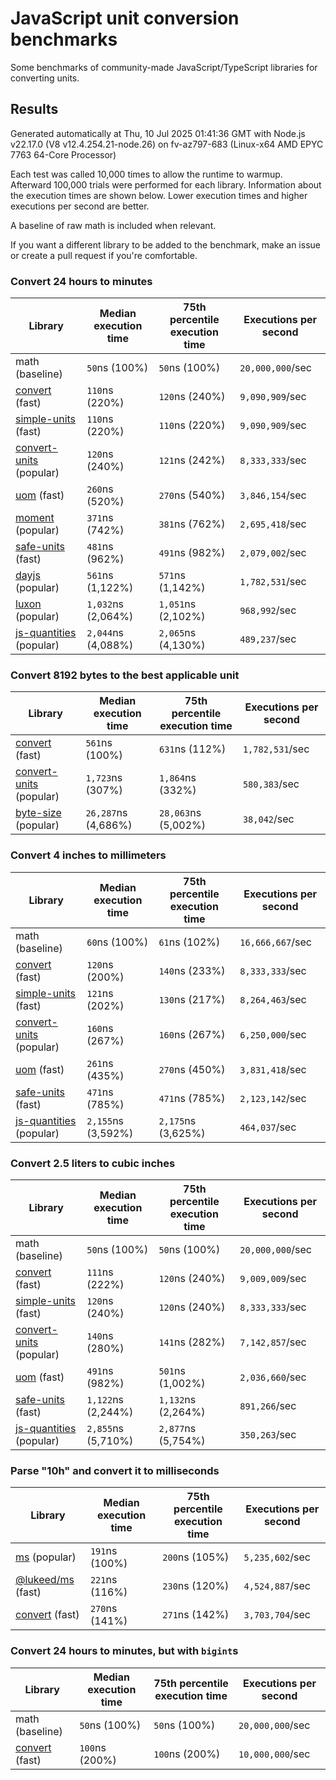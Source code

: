 # JavaScript unit conversion benchmarks

Some benchmarks of community-made JavaScript/TypeScript libraries for converting units.

## Results

<!-- beginblock(results) -->

Generated automatically at Thu, 10 Jul 2025 01:41:36 GMT with Node.js v22.17.0 (V8 v12.4.254.21-node.26) on fv-az797-683 (Linux-x64 AMD EPYC 7763 64-Core Processor)

Each test was called 10,000 times to allow the runtime to warmup.
Afterward 100,000 trials were performed for each library.
Information about the execution times are shown below.
Lower execution times and higher executions per second are better.

A baseline of raw math is included when relevant.

If you want a different library to be added to the benchmark, make an issue or create a pull request if you're comfortable.

### Convert 24 hours to minutes

| Library                                                            | Median execution time | 75th percentile execution time | Executions per second |
| ------------------------------------------------------------------ | --------------------- | ------------------------------ | --------------------- |
| math (baseline)                                                    | `50`ns (100%)         | `50`ns (100%)                  | `20,000,000`/sec      |
| [convert](https://npmjs.com/package/convert) (fast)                | `110`ns (220%)        | `120`ns (240%)                 | `9,090,909`/sec       |
| [simple-units](https://npmjs.com/package/simple-units) (fast)      | `110`ns (220%)        | `110`ns (220%)                 | `9,090,909`/sec       |
| [convert-units](https://npmjs.com/package/convert-units) (popular) | `120`ns (240%)        | `121`ns (242%)                 | `8,333,333`/sec       |
| [uom](https://npmjs.com/package/uom) (fast)                        | `260`ns (520%)        | `270`ns (540%)                 | `3,846,154`/sec       |
| [moment](https://npmjs.com/package/moment) (popular)               | `371`ns (742%)        | `381`ns (762%)                 | `2,695,418`/sec       |
| [safe-units](https://npmjs.com/package/safe-units) (fast)          | `481`ns (962%)        | `491`ns (982%)                 | `2,079,002`/sec       |
| [dayjs](https://npmjs.com/package/dayjs) (popular)                 | `561`ns (1,122%)      | `571`ns (1,142%)               | `1,782,531`/sec       |
| [luxon](https://npmjs.com/package/luxon) (popular)                 | `1,032`ns (2,064%)    | `1,051`ns (2,102%)             | `968,992`/sec         |
| [js-quantities](https://npmjs.com/package/js-quantities) (popular) | `2,044`ns (4,088%)    | `2,065`ns (4,130%)             | `489,237`/sec         |

### Convert 8192 bytes to the best applicable unit

| Library                                                            | Median execution time | 75th percentile execution time | Executions per second |
| ------------------------------------------------------------------ | --------------------- | ------------------------------ | --------------------- |
| [convert](https://npmjs.com/package/convert) (fast)                | `561`ns (100%)        | `631`ns (112%)                 | `1,782,531`/sec       |
| [convert-units](https://npmjs.com/package/convert-units) (popular) | `1,723`ns (307%)      | `1,864`ns (332%)               | `580,383`/sec         |
| [byte-size](https://npmjs.com/package/byte-size) (popular)         | `26,287`ns (4,686%)   | `28,063`ns (5,002%)            | `38,042`/sec          |

### Convert 4 inches to millimeters

| Library                                                            | Median execution time | 75th percentile execution time | Executions per second |
| ------------------------------------------------------------------ | --------------------- | ------------------------------ | --------------------- |
| math (baseline)                                                    | `60`ns (100%)         | `61`ns (102%)                  | `16,666,667`/sec      |
| [convert](https://npmjs.com/package/convert) (fast)                | `120`ns (200%)        | `140`ns (233%)                 | `8,333,333`/sec       |
| [simple-units](https://npmjs.com/package/simple-units) (fast)      | `121`ns (202%)        | `130`ns (217%)                 | `8,264,463`/sec       |
| [convert-units](https://npmjs.com/package/convert-units) (popular) | `160`ns (267%)        | `160`ns (267%)                 | `6,250,000`/sec       |
| [uom](https://npmjs.com/package/uom) (fast)                        | `261`ns (435%)        | `270`ns (450%)                 | `3,831,418`/sec       |
| [safe-units](https://npmjs.com/package/safe-units) (fast)          | `471`ns (785%)        | `471`ns (785%)                 | `2,123,142`/sec       |
| [js-quantities](https://npmjs.com/package/js-quantities) (popular) | `2,155`ns (3,592%)    | `2,175`ns (3,625%)             | `464,037`/sec         |

### Convert 2.5 liters to cubic inches

| Library                                                            | Median execution time | 75th percentile execution time | Executions per second |
| ------------------------------------------------------------------ | --------------------- | ------------------------------ | --------------------- |
| math (baseline)                                                    | `50`ns (100%)         | `50`ns (100%)                  | `20,000,000`/sec      |
| [convert](https://npmjs.com/package/convert) (fast)                | `111`ns (222%)        | `120`ns (240%)                 | `9,009,009`/sec       |
| [simple-units](https://npmjs.com/package/simple-units) (fast)      | `120`ns (240%)        | `120`ns (240%)                 | `8,333,333`/sec       |
| [convert-units](https://npmjs.com/package/convert-units) (popular) | `140`ns (280%)        | `141`ns (282%)                 | `7,142,857`/sec       |
| [uom](https://npmjs.com/package/uom) (fast)                        | `491`ns (982%)        | `501`ns (1,002%)               | `2,036,660`/sec       |
| [safe-units](https://npmjs.com/package/safe-units) (fast)          | `1,122`ns (2,244%)    | `1,132`ns (2,264%)             | `891,266`/sec         |
| [js-quantities](https://npmjs.com/package/js-quantities) (popular) | `2,855`ns (5,710%)    | `2,877`ns (5,754%)             | `350,263`/sec         |

### Parse "10h" and convert it to milliseconds

| Library                                                   | Median execution time | 75th percentile execution time | Executions per second |
| --------------------------------------------------------- | --------------------- | ------------------------------ | --------------------- |
| [ms](https://npmjs.com/package/ms) (popular)              | `191`ns (100%)        | `200`ns (105%)                 | `5,235,602`/sec       |
| [@lukeed/ms](https://npmjs.com/package/@lukeed/ms) (fast) | `221`ns (116%)        | `230`ns (120%)                 | `4,524,887`/sec       |
| [convert](https://npmjs.com/package/convert) (fast)       | `270`ns (141%)        | `271`ns (142%)                 | `3,703,704`/sec       |

### Convert 24 hours to minutes, but with `bigint`s

| Library                                             | Median execution time | 75th percentile execution time | Executions per second |
| --------------------------------------------------- | --------------------- | ------------------------------ | --------------------- |
| math (baseline)                                     | `50`ns (100%)         | `50`ns (100%)                  | `20,000,000`/sec      |
| [convert](https://npmjs.com/package/convert) (fast) | `100`ns (200%)        | `100`ns (200%)                 | `10,000,000`/sec      |

<!-- endblock(results) -->
